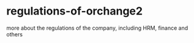 # regulations-of-orchange2
more about the regulations of the company, including HRM, finance and others
